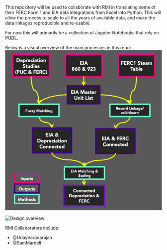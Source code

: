 This repository will be used to collaborate with RMI in translating some of
their FERC Form 1 and EIA data integrations from Excel into Python. This will
allow the process to scale to all the years of available data, and make the
data linkages reproducible and re-usable.

For now this will primarily be a collection of Jupyter Notebooks that rely on PUDL.

Below is a visual overview of the main processes in this repo:
![Design overview:](https://github.com/catalyst-cooperative/rmi-ferc1-eia/blob/master/rmi_design.png?raw=true)


![Design overview:](rmi_design.jpg?raw=true)


RMI Collaborators include:
 * @UdayVaradarajan
 * @SamMardell
